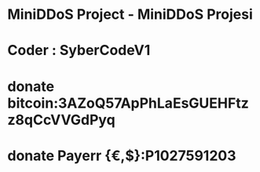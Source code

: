 # MiniDDoS Project - MiniDDoS Projesi
# Coder : SyberCodeV1

# donate bitcoin:3AZoQ57ApPhLaEsGUEHFtzz8qCcVVGdPyq
# donate Payerr {€,$}:P1027591203

